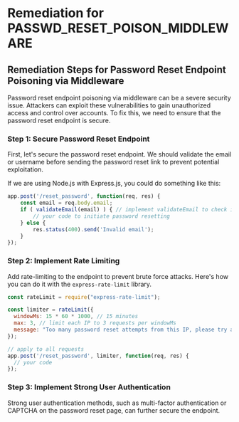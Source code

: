 # Remediation for PASSWD_RESET_POISON_MIDDLEWARE

## Remediation Steps for Password Reset Endpoint Poisoning via Middleware

Password reset endpoint poisoning via middleware can be a severe security issue. Attackers can exploit these vulnerabilities to gain unauthorized access and control over accounts. To fix this, we need to ensure that the password reset endpoint is secure.

### Step 1: Secure Password Reset Endpoint 
First, let's secure the password reset endpoint. We should validate the email or username before sending the password reset link to prevent potential exploitation. 

If we are using Node.js with Express.js, you could do something like this:

```javascript
app.post('/reset_password', function(req, res) {
    const email = req.body.email;
    if ( validateEmail(email) ) { // implement validateEmail to check if the email is valid
        // your code to initiate password resetting
    } else {
        res.status(400).send('Invalid email');
    }
});
```
### Step 2: Implement Rate Limiting
Add rate-limiting to the endpoint to prevent brute force attacks. Here's how you can do it with the `express-rate-limit` library.

```javascript
const rateLimit = require("express-rate-limit");

const limiter = rateLimit({
  windowMs: 15 * 60 * 1000, // 15 minutes
  max: 3, // limit each IP to 3 requests per windowMs
  message: "Too many password reset attempts from this IP, please try again after 15 minutes."
});

// apply to all requests
app.post('/reset_password', limiter, function(req, res) {
  // your code
});
```
### Step 3: Implement Strong User Authentication
Strong user authentication methods, such as multi-factor authentication or CAPTCHA on the password reset page, can further secure the endpoint.

